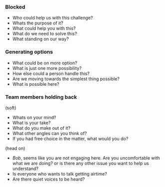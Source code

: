 
### Blocked 
* Who could help us with this challenge?
* Whats the purpose of it?
* What could help you with this?
* What do we need to solve this?
* What standing on our way?

### Generating options 
* What could be on more option?
* What is just one more possibility?
* How else could a person handle this?
* Are we moving towards the simplest thing possible?
* What is possible here?

### Team members holding back
(soft) 
* Whats on your mind?
* What is your take?
* What do you make out of it?
* What other angles can you think of?
* If you had free choice in the matter, what would you do?

(head on) 
* *Bob*, seems like you are not engaging here. Are you uncomfortable with what we are doing? or is there any other issue you want to help us understand?
* Is everyone who wants to talk getting airtime?
* Are there quiet voices to be heard?
